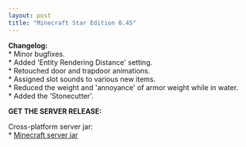 ```yaml
---
layout: post
title: "Minecraft Star Edition 0.45"
---
```


**Changelog:**<br>
\* Minor bugfixes.<br>
\* Added 'Entity Rendering Distance' setting.<br>
\* Retouched door and trapdoor animations.<br>
\* Assigned slot sounds to various new items.<br>
\* Reduced the weight and 'annoyance' of armor weight while in water.<br>
\* Added the 'Stonecutter'.<br>

**GET THE SERVER RELEASE:**<br>

Cross-platform server jar:<br>
\* [Minecraft server jar](https://github.com/star-edition/star_edition-piston-meta/raw/master/0.45/star_edition0.45_server.jar)<br>